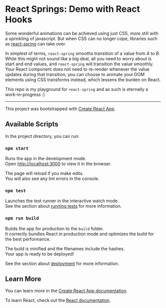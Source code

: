 # React Springs: Demo with React Hooks

Some wonderful animations can be achieved using just CSS, more still with a sprinkling of
javascript. But when CSS can no longer cope, libraries such as
[react-spring](https://react-spring.surge.sh/) can take over.

In simplest of terms, `react-spring` smooths transition of a value from _A_ to _B_.
While this might not sound like a big deal, all you need to worry about is start and end values,
and `react-spring` will transition the value smoothly. Your React component does not need to
re-render whenever the value updates during that transition; you can choose to animate your
DOM elements using CSS transforms instead, which lessens the burden on React.

This repo is my playground for `react-spring` and as such is eternally a work-in-progress :)

----

This project was bootstrapped with [Create React App](https://github.com/facebook/create-react-app).

## Available Scripts

In the project directory, you can run:

### `npm start`

Runs the app in the development mode.<br>
Open [http://localhost:3000](http://localhost:3000) to view it in the browser.

The page will reload if you make edits.<br>
You will also see any lint errors in the console.

### `npm test`

Launches the test runner in the interactive watch mode.<br>
See the section about [running tests](https://facebook.github.io/create-react-app/docs/running-tests) for more information.

### `npm run build`

Builds the app for production to the `build` folder.<br>
It correctly bundles React in production mode and optimizes the build for the best performance.

The build is minified and the filenames include the hashes.<br>
Your app is ready to be deployed!

See the section about [deployment](https://facebook.github.io/create-react-app/docs/deployment) for more information.

## Learn More

You can learn more in the [Create React App documentation](https://facebook.github.io/create-react-app/docs/getting-started).

To learn React, check out the [React documentation](https://reactjs.org/).
